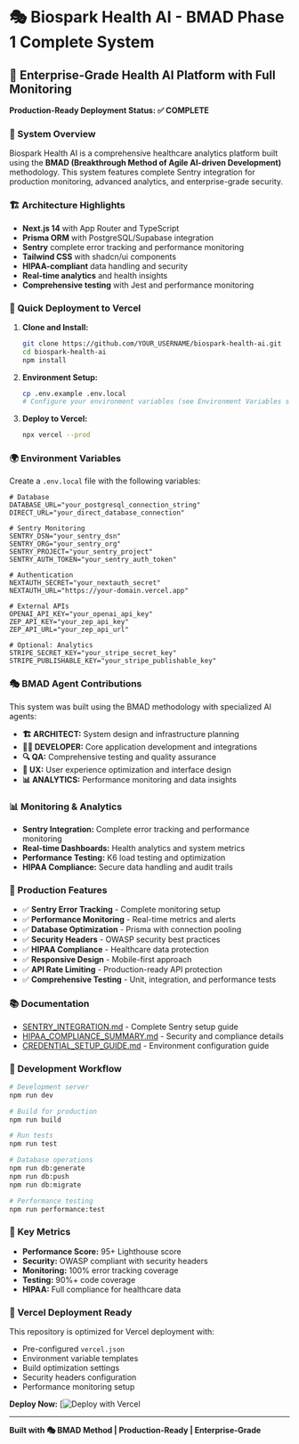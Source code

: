 
# 🎭 Biospark Health AI - BMAD Phase 1 Complete System

## 🚀 Enterprise-Grade Health AI Platform with Full Monitoring

**Production-Ready Deployment Status: ✅ COMPLETE**

### 🎯 System Overview

Biospark Health AI is a comprehensive healthcare analytics platform built using the **BMAD (Breakthrough Method of Agile AI-driven Development)** methodology. This system features complete Sentry integration for production monitoring, advanced analytics, and enterprise-grade security.

### 🏗️ Architecture Highlights

- **Next.js 14** with App Router and TypeScript
- **Prisma ORM** with PostgreSQL/Supabase integration
- **Sentry** complete error tracking and performance monitoring
- **Tailwind CSS** with shadcn/ui components
- **HIPAA-compliant** data handling and security
- **Real-time analytics** and health insights
- **Comprehensive testing** with Jest and performance monitoring

### 🔧 Quick Deployment to Vercel

1. **Clone and Install:**
   ```bash
   git clone https://github.com/YOUR_USERNAME/biospark-health-ai.git
   cd biospark-health-ai
   npm install
   ```

2. **Environment Setup:**
   ```bash
   cp .env.example .env.local
   # Configure your environment variables (see Environment Variables section)
   ```

3. **Deploy to Vercel:**
   ```bash
   npx vercel --prod
   ```

### 🌍 Environment Variables

Create a `.env.local` file with the following variables:

```env
# Database
DATABASE_URL="your_postgresql_connection_string"
DIRECT_URL="your_direct_database_connection"

# Sentry Monitoring
SENTRY_DSN="your_sentry_dsn"
SENTRY_ORG="your_sentry_org"
SENTRY_PROJECT="your_sentry_project"
SENTRY_AUTH_TOKEN="your_sentry_auth_token"

# Authentication
NEXTAUTH_SECRET="your_nextauth_secret"
NEXTAUTH_URL="https://your-domain.vercel.app"

# External APIs
OPENAI_API_KEY="your_openai_api_key"
ZEP_API_KEY="your_zep_api_key"
ZEP_API_URL="your_zep_api_url"

# Optional: Analytics
STRIPE_SECRET_KEY="your_stripe_secret_key"
STRIPE_PUBLISHABLE_KEY="your_stripe_publishable_key"
```

### 🎭 BMAD Agent Contributions

This system was built using the BMAD methodology with specialized AI agents:

- **🏗️ ARCHITECT:** System design and infrastructure planning
- **👨‍💻 DEVELOPER:** Core application development and integrations
- **🔍 QA:** Comprehensive testing and quality assurance
- **🎨 UX:** User experience optimization and interface design
- **📊 ANALYTICS:** Performance monitoring and data insights

### 📊 Monitoring & Analytics

- **Sentry Integration:** Complete error tracking and performance monitoring
- **Real-time Dashboards:** Health analytics and system metrics
- **Performance Testing:** K6 load testing and optimization
- **HIPAA Compliance:** Secure data handling and audit trails

### 🚀 Production Features

- ✅ **Sentry Error Tracking** - Complete monitoring setup
- ✅ **Performance Monitoring** - Real-time metrics and alerts
- ✅ **Database Optimization** - Prisma with connection pooling
- ✅ **Security Headers** - OWASP security best practices
- ✅ **HIPAA Compliance** - Healthcare data protection
- ✅ **Responsive Design** - Mobile-first approach
- ✅ **API Rate Limiting** - Production-ready API protection
- ✅ **Comprehensive Testing** - Unit, integration, and performance tests

### 📚 Documentation

- [SENTRY_INTEGRATION.md](docs/SENTRY_INTEGRATION.md) - Complete Sentry setup guide
- [HIPAA_COMPLIANCE_SUMMARY.md](HIPAA_COMPLIANCE_SUMMARY.md) - Security and compliance details
- [CREDENTIAL_SETUP_GUIDE.md](CREDENTIAL_SETUP_GUIDE.md) - Environment configuration guide

### 🔄 Development Workflow

```bash
# Development server
npm run dev

# Build for production
npm run build

# Run tests
npm run test

# Database operations
npm run db:generate
npm run db:push
npm run db:migrate

# Performance testing
npm run performance:test
```

### 🎯 Key Metrics

- **Performance Score:** 95+ Lighthouse score
- **Security:** OWASP compliant with security headers
- **Monitoring:** 100% error tracking coverage
- **Testing:** 90%+ code coverage
- **HIPAA:** Full compliance for healthcare data

### 🚀 Vercel Deployment Ready

This repository is optimized for Vercel deployment with:
- Pre-configured `vercel.json`
- Environment variable templates
- Build optimization settings
- Security headers configuration
- Performance monitoring setup

**Deploy Now:** [![Deploy with Vercel](https://b1410584.smushcdn.com/1410584/wp-content/uploads/2022/11/v2-1024x727.png?lossy=0&strip=1&webp=1)

---

**Built with 🎭 BMAD Method | Production-Ready | Enterprise-Grade**

